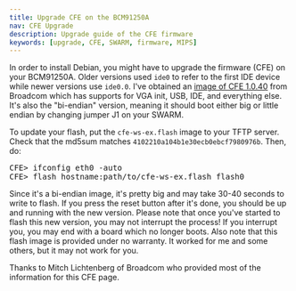 ```yaml
---
title: Upgrade CFE on the BCM91250A
nav: CFE Upgrade
description: Upgrade guide of the CFE firmware
keywords: [upgrade, CFE, SWARM, firmware, MIPS]
---
```


In order to install Debian, you might have to upgrade the firmware (CFE) on
your BCM91250A.  Older versions used `ide0` to refer to the first IDE
device while newer versions use `ide0.0`.  I've obtained an <a href =
"../cfe-ws-ex.flash">image of CFE 1.0.40</a> from Broadcom which has
supports for VGA init, USB, IDE, and everything else.  It's also the
"bi-endian" version, meaning it should boot either big or little endian by
changing jumper J1 on your SWARM.

To update your flash, put the `cfe-ws-ex.flash` image to your TFTP server.
Check that the md5sum matches `4102210a104b1e30ecb0ebcf7980976b`.  Then,
do:

<div class="code">
<pre>
CFE&gt; ifconfig eth0 -auto
CFE&gt; flash <span class="input">hostname</span>:<span class="input">path/to/</span>cfe-ws-ex.flash flash0
</pre>
</div>

Since it's a bi-endian image, it's pretty big and may take 30-40 seconds to
write to flash.  If you press the reset button after it's done, you should
be up and running with the new version.  Please note that once you've
started to flash this new version, you may not interrupt the process!  If
you interrupt you, you may end with a board which no longer boots.  Also
note that this flash image is provided under no warranty.  It worked for me
and some others, but it may not work for you.

Thanks to Mitch Lichtenberg of Broadcom who provided most of the
information for this CFE page.

